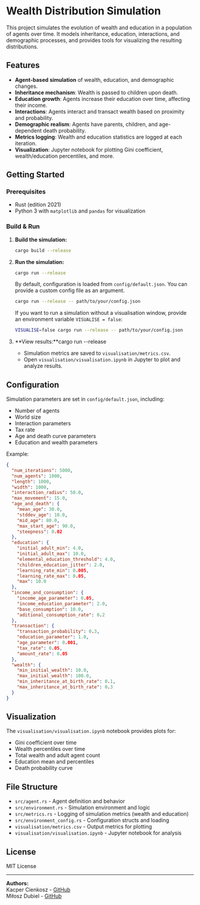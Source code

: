 # Wealth Distribution Simulation

This project simulates the evolution of wealth and education in a population of agents over time. It models inheritance, education, interactions, and demographic processes, and provides tools for visualizing the resulting distributions.

## Features

- **Agent-based simulation** of wealth, education, and demographic changes.
- **Inheritance mechanism**: Wealth is passed to children upon death.
- **Education growth**: Agents increase their education over time, affecting their income.
- **Interactions**: Agents interact and transact wealth based on proximity and probability.
- **Demographic realism**: Agents have parents, children, and age-dependent death probability.
- **Metrics logging**: Wealth and education statistics are logged at each iteration.
- **Visualization**: Jupyter notebook for plotting Gini coefficient, wealth/education percentiles, and more.

## Getting Started

### Prerequisites

- Rust (edition 2021)
- Python 3 with `matplotlib` and `pandas` for visualization

### Build & Run

1. **Build the simulation:**

    ```sh
    cargo build --release
    ```

2. **Run the simulation:**

    ```sh
    cargo run --release
    ```

    By default, configuration is loaded from `config/default.json`. You can provide a custom config file as an argument.

    ```sh
    cargo run --release -- path/to/your/config.json
    ```

    If you want to run a simulation without a visualisation window, provide an environment variable `VISUALISE = false`:

    ```sh
    VISUALISE=false cargo run --release -- path/to/your/config.json
    ```

3. **View results:**cargo run --release
    - Simulation metrics are saved to `visualisation/metrics.csv`.
    - Open `visualisation/visualisation.ipynb` in Jupyter to plot and analyze results.

## Configuration

Simulation parameters are set in `config/default.json`, including:

- Number of agents
- World size
- Interaction parameters
- Tax rate
- Age and death curve parameters
- Education and wealth parameters

Example:

```json
{
  "num_iterations": 5000,
  "num_agents": 1000,
  "length": 1000,
  "width": 1000,
  "interaction_radius": 50.0,
  "max_movement": 15.0,
  "age_and_death": {
    "mean_age": 30.0,
    "stddev_age": 10.0,
    "mid_age": 80.0,
    "max_start_age": 90.0,
    "steepness": 0.02
  },
  "education": {
    "initial_adult_min": 4.0,
    "initial_adult_max": 10.0,
    "elemental_education_threshold": 4.0,
    "children_education_jitter": 2.0,
    "learning_rate_min": 0.005,
    "learning_rate_max": 0.05,
    "max": 10.0
  },
  "income_and_consumption": {
    "income_age_parameter": 0.05,
    "income_education_parameter": 2.0,
    "base_consumption": 10.0,
    "aditional_consumption_rate": 0.2
  },
  "transaction": {
    "transaction_probability": 0.3,
    "education_parameter": 1.0,
    "age_parameter": 0.001,
    "tax_rate": 0.05,
    "amount_rate": 0.05
  },
  "wealth": {
    "min_initial_wealth": 10.0,
    "max_initial_wealth": 100.0,
    "min_inheritance_at_birth_rate": 0.1,
    "max_inheritance_at_birth_rate": 0.3
  }
}
```

## Visualization

The `visualisation/visualisation.ipynb` notebook provides plots for:

- Gini coefficient over time
- Wealth percentiles over time
- Total wealth and adult agent count
- Education mean and percentiles
- Death probability curve

## File Structure

- `src/agent.rs` - Agent definition and behavior
- `src/environment.rs` - Simulation environment and logic
- `src/metrics.rs` - Logging of simulation metrics (wealth and education)
- `src/environment_config.rs` - Configuration structs and loading
- `visualisation/metrics.csv` - Output metrics for plotting
- `visualisation/visualisation.ipynb` - Jupyter notebook for analysis

## License

MIT License

---

**Authors:**  
Kacper Cienkosz - [GitHub](https://github.com/kacienk)  
Miłosz Dubiel - [GitHub](https://github.com/dubielel)
